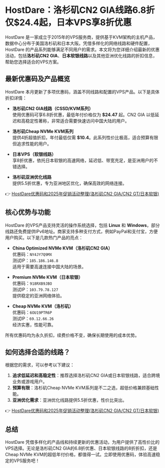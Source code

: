 # HostDare：洛杉矶CN2 GIA线路6.8折仅$24.4起，日本VPS享8折优惠

HostDare 是一家成立于2015年的VPS服务商，提供基于KVM架构的主机产品，数据中心分布于美国洛杉矶和日本大阪。凭借多样化的网络线路和硬件配置，HostDare 的产品系列能够满足不同用户的需求。本文将为您详细介绍最新的优惠活动，包括**洛杉矶CN2 GIA**、**日本软银线路**以及其他亚洲优化线路的折扣信息，帮助您选择适合的VPS方案。

## 最新优惠码及产品概览

HostDare 本月更新了多项优惠码，涵盖不同线路和配置的VPS产品。以下是具体折扣详情：

- **洛杉矶CN2 GIA线路（CSSD/KVM系列）**  
  使用优惠码可享6.8折优惠，最低年付价格仅为 **$24.47** 起。CN2 GIA 以低延迟和高稳定性著称，非常适合需要快速访问中国大陆的用户。

- **洛杉矶Cheap NVMe KVM系列**  
  提供4折超值折扣，年付最低仅需 **$10.4**。此系列性价比极高，适合预算有限但追求性能的用户。

- **日本VPS（软银线路）**  
  享8折优惠，依托日本软银的高速网络，延迟低、带宽充足，是亚洲用户的不错选择。

- **洛杉矶亚洲优化线路**  
  提供5.5折优惠，专为亚洲地区优化，确保高效的网络连接。

👉 [HostDare优惠码和2025年促销活动整理(洛杉矶CN2 GIA/CN2 GT/日本软银)](https://bit.ly/hostdare)

## 核心优势与功能

HostDare 的VPS产品支持灵活的操作系统选择，包括 **Linux** 和 **Windows**，部分线路还免费提供IPv6地址。商家支持多种支付方式，例如PayPal和支付宝，方便用户购买。以下是几款热门产品的亮点：

- **China Optimized NVMe KVM（洛杉矶CN2 GIA）**  
  优惠码：`NY4JY7Q9MX`  
  测试IP：`185.186.146.8`  
  适用于需要高速连接中国大陆的场景。

- **Premium NVMe KVM（日本软银）**  
  优惠码：`918RXB9JBO`  
  测试IP：`103.79.78.127`  
  提供稳定的亚洲网络体验。

- **Cheap NVMe KVM（洛杉矶）**  
  优惠码：`6OU19PTR6P`  
  测试IP：`69.12.66.26`  
  经济实惠，性能可靠。

所有优惠码均为永久折扣，续费价格不变，确保长期使用的成本优势。

## 如何选择合适的线路？

根据您的需求，可以参考以下建议：

1. **追求低延迟和高稳定性**：推荐选择洛杉矶CN2 GIA或日本软银线路，适合跨境业务或游戏用户。
2. **预算有限**：洛杉矶Cheap NVMe KVM系列是不二之选，超低价格兼顾基础性能。
3. **亚洲优化需求**：亚洲优化线路提供5.5折优惠，性价比突出。

👉 [HostDare优惠码和2025年促销活动整理(洛杉矶CN2 GIA/CN2 GT/日本软银)](https://bit.ly/hostdare)

## 总结

HostDare 凭借多样化的产品线和持续更新的优惠活动，为用户提供了高性价比的VPS选择。无论是洛杉矶CN2 GIA的6.8折优惠、日本软银线路的8折折扣，还是Cheap NVMe KVM的超低年付价格，都值得一试。立即使用优惠码，体验高速稳定的VPS服务吧！